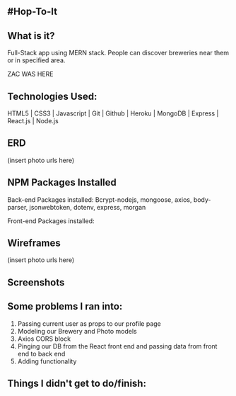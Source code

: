 #Hop-To-It
-------
## What is it?
Full-Stack app using MERN stack.  People can discover breweries near them or in specified area.

ZAC WAS HERE

## Technologies Used:
HTML5 | CSS3 | Javascript | Git | Github | Heroku | MongoDB | Express | React.js | Node.js

## ERD
(insert photo urls here)

## NPM Packages Installed
Back-end Packages installed: Bcrypt-nodejs, mongoose, axios, body-parser, jsonwebtoken, dotenv, express, morgan

Front-end Packages installed:

## Wireframes
(insert photo urls here)


## Screenshots


## Some problems I ran into:
1. Passing current user as props to our profile page
2. Modeling our Brewery and Photo models
3. Axios CORS block
4. Pinging our DB from the React front end and passing data from front end to back end
5. Adding functionality


## Things I didn't get to do/finish:
